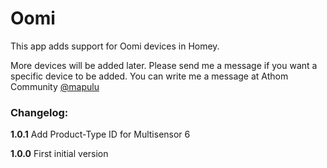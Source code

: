 # Oomi

This app adds support for Oomi devices in Homey.

More devices will be added later. Please send me a message if you want a specific device to be added.
You can write me a message at Athom Community [@mapulu](https://community.athom.com/new-message?username=mapulu&title=Oomi-App&body=) 


### Changelog:
**1.0.1**
Add Product-Type ID for Multisensor 6

**1.0.0**
First initial version
